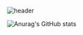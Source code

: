 ![header](https://capsule-render.vercel.app/api?type=wave&color=violet&height=300&section=header&text=안녕티비&fontSize=90)

![Anurag's GitHub stats](https://github-readme-stats.vercel.app/api?username=Hyemin-12&show_icons=true&theme=radical)

<!--
**Hyemin-12/Hyemin-12** is a ✨ _special_ ✨ repository because its `README.md` (this file) appears on your GitHub profile.

Here are some ideas to get you started:

- 🔭 I’m currently working on ...
- 🌱 I’m currently learning ...
- 👯 I’m looking to collaborate on ...
- 🤔 I’m looking for help with ...
- 💬 Ask me about ...
- 📫 How to reach me: ...
- 😄 Pronouns: ...
- ⚡ Fun fact: ...
-->
